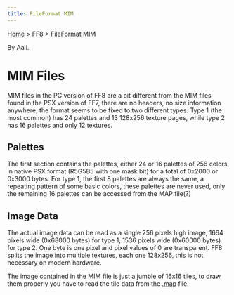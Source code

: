 ```yaml
---
title: FileFormat MIM
---
```


[Home](/Main%20Page.md) > [FF8](/FF8.md) > FileFormat MIM

By Aali.

# MIM Files

MIM files in the PC version of FF8 are a bit different from the MIM
files found in the PSX version of FF7, there are no headers, no size
information anywhere, the format seems to be fixed to two different
types. Type 1 (the most common) has 24 palettes and 13 128x256 texture
pages, while type 2 has 16 palettes and only 12 textures.

## Palettes

The first section contains the palettes, either 24 or 16 palettes of 256
colors in native PSX format (R5G5B5 with one mask bit) for a total of
0x2000 or 0x3000 bytes. For type 1, the first 8 palettes are always the
same, a repeating pattern of some basic colors, these palettes are never
used, only the remaining 16 palettes can be accessed from the MAP
file(?)

## Image Data

The actual image data can be read as a single 256 pixels high image,
1664 pixels wide (0x68000 bytes) for type 1, 1536 pixels wide (0x60000
bytes) for type 2. One byte is one pixel and pixel values of 0 are
transparent. FF8 splits the image into multiple textures, each one
128x256, this is not necessary on modern hardware.

The image contained in the MIM file is just a jumble of 16x16 tiles, to
draw them properly you have to read the tile data from the [.map][]
file.

  [.map]: /FF8/FileFormat%20MAP.md "wikilink"
